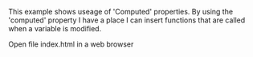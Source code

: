 
This example shows useage of 'Computed' properties. By using the 'computed' property I have a place I can insert functions that are called when a variable is modified.

Open file index.html in a web browser
